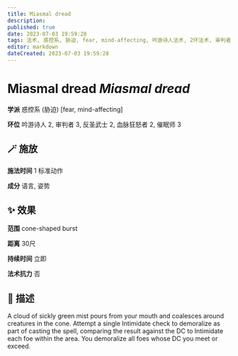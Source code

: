 ```yaml
---
title: Miasmal dread
description: 
published: true
date: 2023-07-03 19:59:28
tags: 法术, 惑控系, 胁迫, fear, mind-affecting, 吟游诗人法术, 2环法术, 审判者法术, 3环法术, 反圣武士法术, 血脉狂怒者法术, 催眠师法术
editor: markdown
dateCreated: 2023-07-03 19:59:28
---
```


# **Miasmal dread** *Miasmal dread*

**学派** 惑控系 (胁迫) \[fear, mind-affecting\] 

**环位** 吟游诗人 2, 审判者 3, 反圣武士 2, 血脉狂怒者 2, 催眠师 3

## 🪄 施放

**施法时间** 1 标准动作

**成分** 语言, 姿势

## ✨ 效果  

**范围** cone-shaped burst

**距离** 30尺  

**持续时间** 立即 

**法术抗力** 否

## 📖 描述

A cloud of sickly green mist pours from your mouth and coalesces around creatures in the cone. Attempt a single Intimidate check to demoralize as part of casting the spell, comparing the result against the DC to Intimidate each foe within the area. You demoralize all foes whose DC you meet or exceed.
    